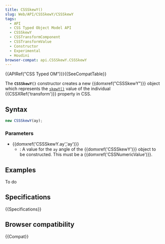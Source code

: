```yaml
---
title: CSSSkewY()
slug: Web/API/CSSSkewY/CSSSkewY
tags:
  - API
  - CSS Typed Object Model API
  - CSSSkewY
  - CSSTransformComponent
  - CSSTransformValue
  - Constructor
  - Experimental
  - Houdini
browser-compat: api.CSSSkewY.CSSSkewY
---
```

{{APIRef("CSS Typed OM")}}{{SeeCompatTable}}

The **`CSSSkewY()`** constructor creates a new
{{domxref("CSSSkewY")}} object which represents the
[`skewY()`](</en-US/docs/Web/CSS/transform-function/skewY()>) value
of the individual {{CSSXRef('transform')}} property in CSS.

## Syntax

```js
new CSSSkewY(ay);
```

### Parameters

- {{domxref('CSSSkewY.ay','ay')}}
  - : A value for the `ay` angle of the {{domxref('CSSSkewY')}} object to be
    constructed. This must be a {{domxref('CSSNumericValue')}}.

## Examples

To do

## Specifications

{{Specifications}}

## Browser compatibility

{{Compat}}
